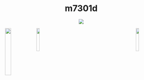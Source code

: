 <p align="center">
    <h1 align="center">m7301d</h1>
</p>
<p align="center">
  <img src="https://readme-typing-svg.herokuapp.com/?lines=Howdy;Welcome+to+my+profile!;Have+a+gander!&font=Fira%20Code&color=%23FFFF00&center=true&width=280&height=50">
</p>


<img align="left" src="https://static.wikia.nocookie.net/rijon/images/c/cb/349-Feebas.gif/revision/latest?cb=20231210071003" width="20%" style="display:inline;"><img align="center" src="https://media2.giphy.com/media/v1.Y2lkPTc5MGI3NjExbGk3dDRnOWZ3a29mZzI1b2dseGhkcmkxcjZ4emxhaTYyaDVzY3c0ayZlcD12MV9pbnRlcm5hbF9naWZfYnlfaWQmY3Q9cw/1BURfsUHbv4eQ/giphy.gif" width="14%" style="display:inline;"><img align="right" src="https://i.gifer.com/5GpG.gif" width="14%" style="display:inline;"><br>

